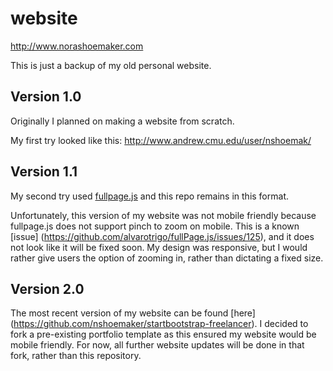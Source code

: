website
=======
http://www.norashoemaker.com


This is just a backup of my old personal website. 

Version 1.0
-------

Originally I planned on making a website from scratch.

My first try looked like this: http://www.andrew.cmu.edu/user/nshoemak/

Version 1.1
-------
My second try used [fullpage.js](https://github.com/alvarotrigo/fullPage.js/) and this repo remains in this format.

Unfortunately, this version of my website was not mobile friendly because fullpage.js does not support pinch to zoom on mobile. This is a known [issue] (https://github.com/alvarotrigo/fullPage.js/issues/125), and it does not look like it will be fixed soon. My design was responsive, but I would rather give users the option of zooming in, rather than dictating a fixed size.

Version 2.0
-------
The most recent version of my website can be found [here] (https://github.com/nshoemaker/startbootstrap-freelancer). I decided to fork a pre-existing portfolio template as this ensured my website would be mobile friendly. For now, all further website updates will be done in that fork, rather than this repository. 





